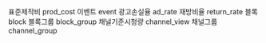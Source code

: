     
    
표준제작비 prod_cost
이벤트 event
광고손실율 ad_rate
재방비율 return_rate
블록 block
블록그룹 block_group
채널기준시청량 channel_view
채널그룹 channel_group